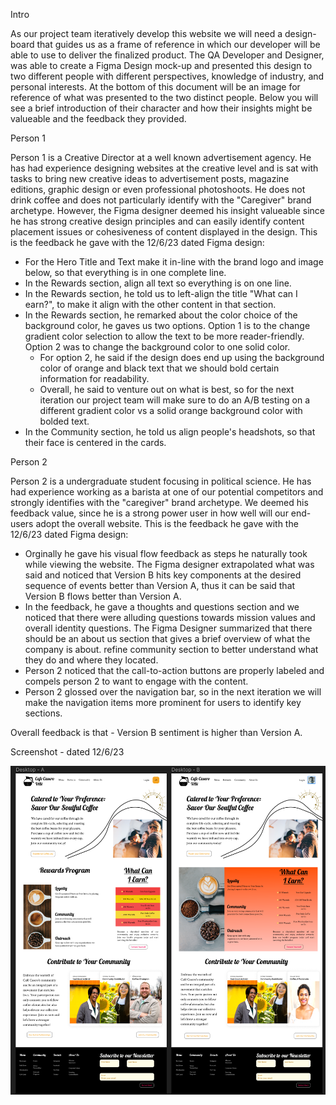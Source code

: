 Intro

As our project team iteratively develop this website we will need a design-board that guides us as a frame of reference in which our developer will be able to use to deliver the finalized product. The QA Developer and Designer, was able to create a Figma Design mock-up and presented this design to two different people with different perspectives, knowledge of industry, and personal interests. At the bottom of this document will be an image for reference of what was presented to the two distinct people. Below you will see a brief introduction of their character and how their insights might be valueable and the feedback they provided.

Person 1

Person 1 is a Creative Director at a well known advertisement agency. He has had experience designing websites at the creative level and is sat with tasks to bring new creative ideas to advertisement posts, magazine editions, graphic design or even professional photoshoots. He does not drink coffee and does not particularly identify with the "Caregiver" brand archetype. However, the Figma designer deemed his insight valueable since he has strong creative design principles and can easily identify content placement issues or cohesiveness of content displayed in the design. This is the feedback he gave with the 12/6/23 dated Figma design:
- For the Hero Title and Text make it in-line with the brand logo and image below, so that everything is in one complete line.
- In the Rewards section, align all text so everything is on one line.
- In the Rewards section, he told us to left-align the title "What can I earn?", to make it align with the other content in that section.
- In the Rewards section, he remarked about the color choice of the background color, he gaves us two options. Option 1 is to the change gradient color selection to allow the text to be more reader-friendly. Option 2 was to change the background color to one solid color. 
    - For option 2, he said if the design does end up using the background color of orange and black text that we should bold certain information for readability.
    - Overall, he said to venture out on what is best, so for the next iteration our project team will make sure to do an A/B testing on a different gradient color vs a solid orange background color with bolded text.
- In the Community section, he told us align people's headshots, so that their face is centered in the cards.

Person 2

Person 2 is a undergraduate student focusing in political science. He has had experience working as a barista at one of our potential competitors and strongly identifies with the "caregiver" brand archetype. We deemed his feedback value, since he is a strong power user in how well will our end-users adopt the overall website. This is the feedback he gave with the 12/6/23 dated Figma design:
- Orginally he gave his visual flow feedback as steps he naturally took while viewing the website. The Figma designer extrapolated what was said and noticed that Version B hits key components at the desired sequence of events better than Version A, thus it can be said that Version B flows better than Version A.
- In the feedback, he gave a thoughts and questions section and we noticed that there were alluding questions towards mission values and overall identity questions. The Figma Designer summarized that there should be an about us section that gives a brief overview of what the company is about.
refine community section to better understand what they do and where they located.
- Person 2 noticed that the call-to-action buttons are properly labeled and compels person 2 to want to engage with the content.
- Person 2 glossed over the navigation bar, so in the next iteration we will make the navigation items more prominent for users to identify key sections.

Overall feedback is that - Version B sentiment is higher than Version A.

Screenshot - dated 12/6/23

![Screenshot of Figma Design dated 12/6/23](./Figma_design1_sc.png)

